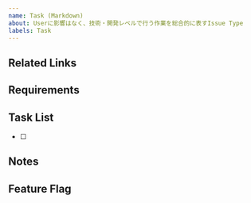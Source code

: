 ```yaml
---
name: Task (Markdown)
about: Userに影響はなく、技術・開発レベルで行う作業を総合的に表すIssue Type
labels: Task
---
```


## Related Links
<!-- 関連する Issue や、 Slack のリンクを記載する -->

## Requirements
<!-- 必要な要件を記述する -->

## Task List
<!-- 細分化したタスクの完了条件を記述する -->
- [ ]

## Notes
<!-- 補足事項を記載する -->

## Feature Flag
<!-- Feature Flagの名称を記載する -->
